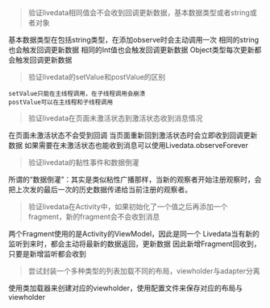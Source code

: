 > 验证livedata相同值会不会收到回调更新数据，基本数据类型或者string或者对象

基本数据类型在包括string类型，在添加observe时会主动调用一次
相同的string也会触发回调更新数据
相同的Int值也会触发回调更新数据
Object类型每次更新都会触发回调更新数据

> 验证livedata的setValue和postValue的区别

    setValue只能在主线程调用，在子线程调用会崩溃
    postValue可以在主线程和子线程调用

> 验证livedata在页面未激活状态到激活状态收到消息情况

在页面未激活状态不会受到回调
当页面重新回到激活状态时会立即收到回调更新数据
如果需要在未激活状态也能收到消息可以使用Livedata.observeForever

> 验证livedata的黏性事件和数据倒灌

所谓的“数据倒灌”：其实是类似粘性广播那样，当新的观察者开始注册观察时，会把上次发的最后一次的历史数据传递给当前注册的观察者。

> 验证livedata在Activity中，如果初始化了一个值之后再添加一个fragment，新的fragment会不会收到消息

两个Fragment使用的是Activity的ViewModel，因此是同一个
Livedata当有新的监听到来时，都会主动将最新的数据返回，更新数据
因此新增Fragment回收到，只要是新增监听都会收到

> 尝试封装一个多种类型的列表加载不同的布局，viewholder与adapter分离

使用类加载器来创建对应的viewholder，使用配置文件来保存对应的布局与viewholder
